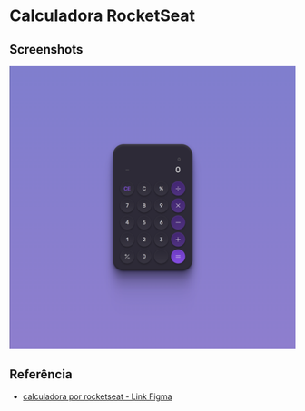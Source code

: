 
# Calculadora RocketSeat




## Screenshots

![App Screenshot](https://github.com/cal-oliveira/calculadora-rocketseat/blob/main/screenshots/img.png?raw=true)




## Referência

 - [calculadora por rocketseat - Link Figma](https://www.figma.com/file/a3DJC5tKZt5PGY1ayuEfpU/%23boraCodar---Desafio-5-(Community)?node-id=1%3A61&t=tXcKHAfwyrb6f6yz-1)

